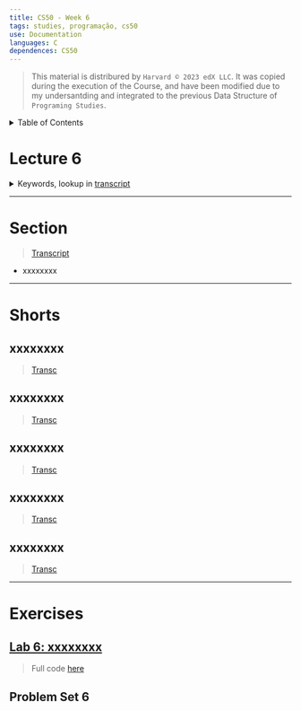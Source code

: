 ```yaml
---
title: CS50 - Week 6
tags: studies, programação, cs50
use: Documentation
languages: C
dependences: CS50
---
```


> This material is distribured by `Harvard © 2023 edX LLC`. It was copied during the execution of the Course, and have been modified due to my undersantding and integrated to the previous Data Structure of `Programing Studies`.

<details> <summary>Table of Contents</summary>

- [Lecture 6](#lecture-6)
- [Section](#section)
- [Shorts](#shorts)
  - [xxxxxxxx](#xxxxxxxx)
  - [xxxxxxxx](#xxxxxxxx-1)
  - [xxxxxxxx](#xxxxxxxx-2)
  - [xxxxxxxx](#xxxxxxxx-3)
  - [xxxxxxxx](#xxxxxxxx-4)
- [Exercises](#exercises)
  - [Lab 6: xxxxxxxx](#lab-6-xxxxxxxx)
  - [Problem Set 6](#problem-set-6)

</details>

# Lecture 6

<details>
<summary>Keywords, lookup in <a href="./src/transcripts/lecture6.md">transcript</a></summary>

- xxxxxxxx

</details>



---
# Section 
> [Transcript](./src/transcripts/section6.md)

- xxxxxxxx

---

# Shorts

## xxxxxxxx 
> [Transc](./src/transcripts/shorts6_xxxxxxxx.md)

## xxxxxxxx
> [Transc](./src/transcripts/shorts6_xxxxxxxx.md)



## xxxxxxxx
> [Transc](./src/transcripts/shorts6_xxxxxxxx.md)



## xxxxxxxx 
> [Transc](./src/transcripts/shorts6_xxxxxxxx.md)

## xxxxxxxx
> [Transc](./src/transcripts/shorts6_xxxxxxxx.md)



---

# Exercises

## [Lab 6: xxxxxxxx](./lab6.md)
> Full code [here](./src/lab6.c)

## Problem Set 6

